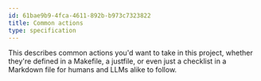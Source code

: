 ```yaml
---
id: 61bae9b9-4fca-4611-892b-b973c7323822
title: Common actions
type: specification
---
```


This describes common actions you'd want to take in this project, whether they're defined in a Makefile, a justfile, or even just a checklist in a Markdown file for humans and LLMs alike to follow.

